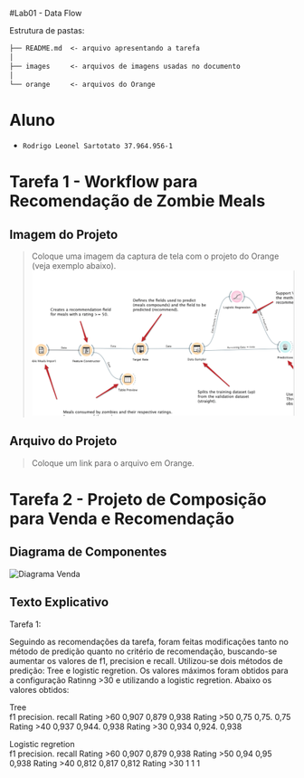 #Lab01 - Data Flow

Estrutura de pastas:

~~~
├── README.md  <- arquivo apresentando a tarefa
│
├── images     <- arquivos de imagens usadas no documento
│
└── orange     <- arquivos do Orange
~~~

# Aluno
* `Rodrigo Leonel Sartotato 37.964.956-1`

# Tarefa 1 - Workflow para Recomendação de Zombie Meals

## Imagem do Projeto
> Coloque uma imagem da captura de tela com o projeto do Orange (veja exemplo abaixo).
![Workflow Orange](images/Workflow.png)

## Arquivo do Projeto
> Coloque um link para o arquivo em Orange.

# Tarefa 2 - Projeto de Composição para Venda e Recomendação

## Diagrama de Componentes

![Diagrama Venda](images/diagrama-componentes-venda.png)

## Texto Explicativo

Tarefa 1:

Seguindo as recomendações da tarefa, foram feitas modificações tanto no método de predição quanto no critério de recomendação, buscando-se aumentar os valores de f1, precision e recall. Utilizou-se dois métodos de predição: Tree e logistic regretion. Os valores máximos foram obtidos para a configuração Ratinng >30 e utilizando a logistic regretion. Abaixo os valores obtidos:

Tree			
	         f1	     precision.   recall
Rating >60	0,907	     0,879        0,938
Rating >50	0,75	     0,75.        0,75
Rating >40	0,937	     0,944.       0,938
Rating >30	0,934	     0,924.       0,938
			
Logistic regretion			
	         f1	precision.       recall
Rating >60	0,907	0,879	        0,938
Rating >50	0,94	0,95	        0,938
Rating >40	0,812	0,817	        0,812
Rating >30	1	1	        1




